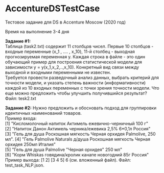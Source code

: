 # AccentureDSTestCase
Тестовое задание для DS в Accenture Moscow (2020 год)

Время на выполнение 3-4 дня 
 
**Задание #1:**  
Таблица (task2.txt) содержит 11 столбцов чисел. Первые 10 столбцов - входные переменные (x_1 , …. , x_10), 11-й столбец - выходная прогнозируемая переменная y. Каждая строка в файле - это один обучающий пример для построения статистической модели для зависимости y = y(x_1,x_2,..,x_10). Конкретный вид связи между выходной и входными переменными не известен.  
Требуется провести разведочный анализ данных, выбрать критерий для точности модели, и указать степень важности (информативности) каждой из 10 входных переменных с точки зрения точности модели. Что еще можно предложить чтобы улучшить получившийся результат?  
Файл: tesk2.txt
 
**Задание #2:** 
Нужно предложить и обосновать подход для группировки идентичных наименований товаров.  
 Пример входа:  
[1] "Кисломолочный напиток Актимель ежевично-черничный 100 г"   
[2] "Напиток Данон Актимель черника/ежевика 2,5% 6*0,1л Россия"   
[3] "Гель для душа Роскошная мягкость Черная орхидея Palmolive, 250 мл". 
[4] "Гель Palmolive Naturals д/душа Роскошная мягкость Черная орхидея 250мл Италия"   
[5] "Гель для душа Palmolive "Черная орхидея" 250 мл"   
[6] "Корм Whiskas говядина/кролик канапе новогодний 85г Россия"   
Пример выхода: [1 2] [3 4 5] 6 (см. вложенный файл). 
Файл: test_task_NLP.json. 
